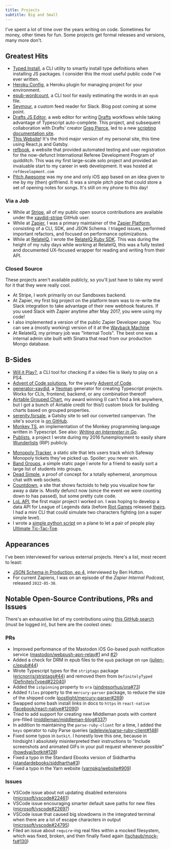 ```yaml
---
title: Projects
subtitle: Big and Small
---
```


I've spent a lot of time over the years writing on code. Sometimes for money, other times for fun. Some projects get formal releases and versions, many more don't.

## Greatest Hits

- [Typed Install](https://github.com/xavdid/typed-install), a CLI utility to smartly install type definitions when installing JS packages. I consider this the most useful public code I've ever written.
- [Heroku Config](https://github.com/xavdid/heroku-config), a Heroku plugin for managing project for your environment.
- [epub-wordcount](https://github.com/xavdid/epub-wordcount), a CLI tool for easily estimating the words in an `epub` file.
- [Seymour](https://github.com/xavdid/seymour), a custom feed reader for Slack. Blog post coming at some point.
- [Drafts JS Editor](https://davidbrownman.com/drafts), a web editor for writing [Drafts](https://getdrafts.com/) workflows while taking advantage of Typescript auto-complete. This project, and subsequent collaboration with Drafts' creator [Greg Pierce](https://twitter.com/agiletortoise), led to a new [scripting documentation site](https://scripting.getdrafts.com/).
- [This Website](https://github.com/xavdid/xavdid.github.io/)! It's the third major version of my personal site, this time using React.js and Gatsby. <!-- I wrote more about the latest version here -->
- [refbook](https://github.com/xavdid/refbook), a website that provided automated testing and user registration for the now-defunct International Referee Development Program of quidditch. This was my first large-scale solo project and provided an invaluable start to my career in web development. It was hosted at `refdevelopment.com`
- [Pitch Awesome](https://github.com/xavdid/pitch_awesome) was my one and only iOS app based on an idea given to me by my (then) girlfriend. It was a simple pitch pipe that could store a set of opening notes for songs. It's still on my phone to this day!

### Via a Job

- While at [Stripe](https://stripe.com), all of my public open source contributions are available under the [xavdid-stripe](https://github.com/xavdid-stripe) GitHub user.
- While at [Zapier](https://zapier.com/), I was a primary maintainer of the [Zapier Platform](https://github.com/zapier/zapier-platform), consisting of a CLI, SDK, and JSON Schema. I triaged issues, performed important refactors, and focused on performance optimizations.
- While at [RelateIQ](https://en.wikipedia.org/wiki/SalesforceIQ), I wrote the [RelateIQ Ruby SDK](https://github.com/xavdid/ruby-sdk). This was during the height of my ruby days while working at RelateIQ, this was a fully tested and documented UX-focused wrapper for reading and writing from their API.

### Closed Source

These projects aren't available publicly, so you'll just have to take my word for it that they were really cool.

- At Stripe, I work primarily on our Sandboxes backend.
- At Zapier, my first big project on the platform team was to re-write the Slack integration to take advantage of their new webhook features. If you used Slack with Zapier anytime after May 2017, you were using my code!
- I also implemented a version of the public Zapier Developer page. You can see a (mostly working) version of it at the [Wayback Machine](https://web.archive.org/web/20180326060057if_/https://zapier.com/developer/)
- At RelateIQ, my primary job was "Internal Tools". The best one was a internal admin site built with Sinatra that read from our production Mongo database.

## B-Sides

<!-- - [Kerfuffle](https://kerfuffle.herokuapp.com/), a custom web UI to help me randomly pick a show/book/movie. It's gone through a few major iterations and technology changes. Version 1 used Angular 1! -->

- [Will it Play?](https://github.com/xavdid/will-it-play), a CLI tool for checking if a video file is likely to play on a PS4.
- [Advent of Code solutions](https://github.com/xavdid/adventofcode), for the yearly [Advent of Code](https://adventofcode.com/).
- [generator-xavdid](https://github.com/xavdid/generator-xavdid), a [Yeoman](https://yeoman.io/) generator for creating Typescript projects. Works for CLIs, frontend, backend, or any combination thereof!
- [Airtable Grouped Chart](https://github.com/xavdid/airtable-grouped-chart), my award winning (I can't find a link anywhere, but I got a bunch of Airtable credit for this!) custom block for building charts based on grouped properties.
- [serenity.forsale](https://serenity-for-sale.netlify.app/), a Gatsby site to sell our converted campervan. The site's source is [on GitHub](https://github.com/xavdid/serenity-for-sale).
- [Monkey TS](https://github.com/xavdid/monkey-ts), an implementation of the Monkey programming language written in Typescript. See also: _[Writing an Interpreter in Go](https://interpreterbook.com/)_.
- [Publists](https://github.com/xavdid/publists), a project I wrote during my 2016 funemployment to easily share [Wunderlists](https://www.wunderlist.com/) (RIP) publicly.
<!-- - [Stack Pro](https://stackpro.herokuapp.com/), a little webapp I wrote as part of a job app for a now-defunct contracting outfit. Notable because as of time of writing, I believe this holds the record for longest-running code without modification. It's not complex, but it's been operating flawlessly since 2015. -->
- [Monopoly Tracker](https://davidbrownman.com/monopoly/), a static site that lets users track which Safeway Monopoly tickets they've picked up. Spoiler: you never win.
- [Band Groups](https://github.com/xavdid/bgroups), a simple static page I wrote for a friend to easily sort a large list of students into groups.
- [Dead Simple](https://github.com/xavdid/dead_simple), a proof of concept for a totally ephemeral, anonymous chat with web sockets.
- [Countdown](https://github.com/xavdid/countdown), a site that shows factoids to help you visualize how far away a date is. Mostly defunct now (since the event we were counting down to has passed), but some pretty cute code.
- [LoL API](https://github.com/xavdid/lolapi), the first major project I worked on. I was hoping to develop a data API for League of Legends data (before [Riot Games](https://www.riotgames.com/en) released [theirs](https://developer.riotgames.com/docs/lol#data-dragon). I had a mini CLI that could simulate two characters fighting (on a super simple level).
- I wrote a [simple python script](https://gist.github.com/xavdid/d07ef908fe023f2e1225) on a plane to let a pair of people play [Ultimate Tic-Tac-Toe](https://en.wikipedia.org/wiki/Ultimate_tic-tac-toe).

## Appearances

I've been interviewed for various external projects. Here's a list, most recent to least:

- [JSON Schema in Production, ep 4](https://www.youtube.com/watch?v=yDL98sd4KVE), interviewed by Ben Hutton.
- For current Zapiens, I was on an episode of the _Zapier Internal Podcast_, released `2022-05-30`.

## Notable Open-Source Contributions, PRs and Issues

There's an exhaustive list of my contributions using [this GitHub search](https://github.com/issues?q=author%3Axavdid+archived%3Afalse+-user%3Axavdid+-user%3Aquidtech+) (must be logged in), but here are the coolest ones:

### PRs

- Improved performance of the Mastodon iOS Go-based push notification service ([mastodon/webpush-apn-relay#1](https://github.com/mastodon/webpush-apn-relay/pull/1) and [#2](https://github.com/mastodon/webpush-apn-relay/pull/2))
- Added a check for DRM in epub files to the `epub` package on `npm` ([julien-c/epub#44](https://github.com/julien-c/epub/pull/44))
- Wrote Typescript types for the `striptags` package ([ericnorris/striptags#44](https://github.com/ericnorris/striptags/pull/44)) and removed them from `DefinitelyTyped` ([DefinitelyTyped#22040](https://github.com/DefinitelyTyped/DefinitelyTyped/pull/22040))
- Added the `isSpinning` property to `ora` ([sindresorhus/ora#73](https://github.com/sindresorhus/ora/pull/73))
- Added `files` property to the `mercury-parser` package, to reduce the size of the shipped code ([postlight/mercury-parser#269](https://github.com/postlight/mercury-parser/pull/269))
- Swapped some bash install links in docs to `https` in `react-native` ([facebook/react-native#12090](https://github.com/facebook/react-native/pull/12090))
- Tried to add support for creating new Middleman posts with content pre-filled ([middleman/middleman-blog#337](https://github.com/middleman/middleman-blog/pull/337))
- In addition to maintaining the `parse-ruby-client` for a time, I added the `keys` operator to ruby Parse queries ([adelevie/parse-ruby-client#148](https://github.com/adelevie/parse-ruby-client/pull/148))
- Fixed some typos in `botkit`. I honestly love this one, because in hindsight I absolutely misinterpreted their instructions to "Include screenshots and animated GIFs in your pull request whenever possible" ([howdyai/botkit#128](https://github.com/howdyai/botkit/pull/128))
- Fixed a typo in the Standard Ebooks version of Siddhartha ([standardebooks/siddhartha#3](https://github.com/standardebooks/hermann-hesse_siddhartha_gunther-olesch_anke-dreher_amy-coulter_stefan-langer_semyon-chaichenets/pull/3))
- Fixed a typo in the Yarn website ([yarnpkg/website#909](https://github.com/yarnpkg/website/pull/909))

### Issues

- VSCode issue about not updating disabled extensions ([microsoft/vscode#22461](https://github.com/microsoft/vscode/issues/22461))
- VSCode issue encouraging smarter default save paths for new files ([microsoft/vscode#22697](https://github.com/microsoft/vscode/issues/22697))
- VSCode issue that caused big slowdowns in the integrated terminal when there are a lot of escape characters in output ([microsoft/vscode#24795](https://github.com/microsoft/vscode/issues/24795))
- Filed an issue about `require`-ing real files within a mocked filesystem, which was fixed, broken, and then finally fixed again ([tschaub/mock-fs#130](https://github.com/tschaub/mock-fs/issues/130))

<!-- ## Non Technical -->

<!-- If I want to bother with either a json resume or those cool components I liked, it could go here. -->
